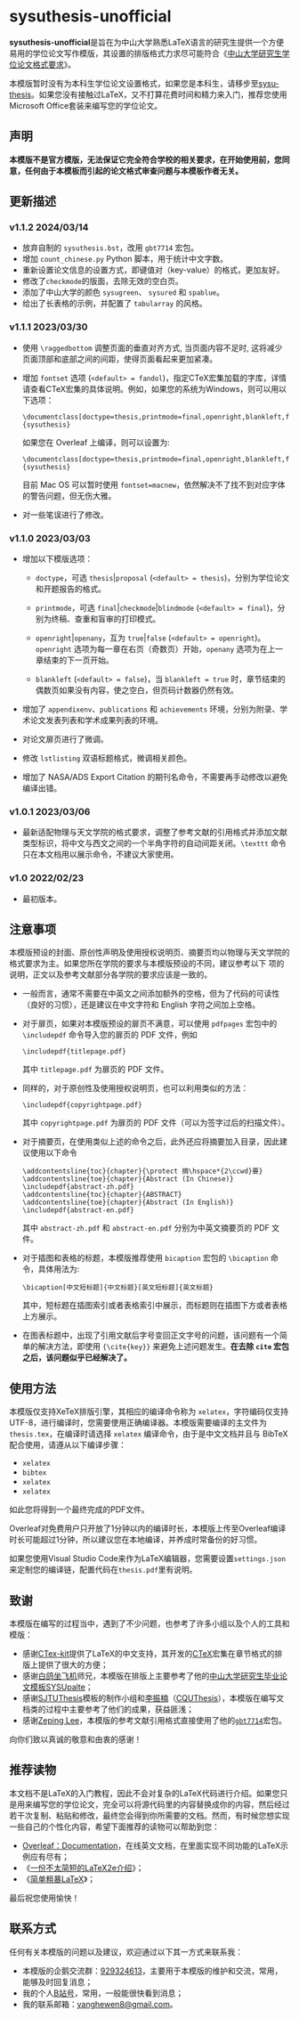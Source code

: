 # sysuthesis-unofficial

**sysuthesis-unofficial**是旨在为中山大学熟悉LaTeX语言的研究生提供一个方便易用的学位论文写作模版，其设置的排版格式力求尽可能符合《[中山大学研究生学位论文格式要求]({https://graduate.sysu.edu.cn/sites/graduate.prod.dpcms4.sysu.edu.cn/files/2019-04/%E4%B8%AD%E5%B1%B1%E5%A4%A7%E5%AD%A6%E7%A0%94%E7%A9%B6%E7%94%9F%E5%AD%A6%E4%BD%8D%E8%AE%BA%E6%96%87%E6%A0%BC%E5%BC%8F%E8%A6%81%E6%B1%82.pdf})》。

本模版暂时没有为本科生学位论文设置格式，如果您是本科生，请移步至[sysu-thesis](https://github.com/SYSU-SCC/sysu-thesis)。如果您没有接触过LaTeX，又不打算花费时间和精力来入门，推荐您使用Microsoft Office套装来编写您的学位论文。

## 声明

**本模版不是官方模版，无法保证它完全符合学校的相关要求，在开始使用前，您同意，任何由于本模板而引起的论文格式审查问题与本模板作者无关。**

## 更新描述

### v1.1.2 2024/03/14

-   放弃自制的 `sysuthesis.bst`，改用 `gbt7714` 宏包。
-   增加 `count_chinese.py` Python 脚本，用于统计中文字数。
-   重新设置论文信息的设置方式，即键值对（key-value）的格式，更加友好。
-   修改了`checkmode`的版面，去除无效的空白页。
-   添加了中山大学的颜色 `sysugreen`、 `sysured` 和 `spablue`。
-   给出了长表格的示例，并配置了 `tabularray` 的风格。

### v1.1.1 2023/03/30

-   使用 `\raggedbottom` 调整页面的垂直对齐方式, 当页面内容不足时,
    这将减少页面顶部和底部之间的间距，使得页面看起来更加紧凑。

-   增加 `fontset` 选项 (`<default> = fandol`)，指定CTeX宏集加载的字库，详情请查看CTeX宏集的具体说明。例如，如果您的系统为Windows，则可以用以下选项：

    ``` {.latex language="TeX"}
    \documentclass[doctype=thesis,printmode=final,openright,blankleft,fontset=windows]{sysuthesis}
    ```

    如果您在 Overleaf 上编译，则可以设置为:

    ``` {.latex language="TeX"}
    \documentclass[doctype=thesis,printmode=final,openright,blankleft,fontset=ubuntu]{sysuthesis}
    ```

    目前 Mac OS 可以暂时使用 `fontset=macnew`，依然解决不了找不到对应字体的警告问题，但无伤大雅。

-   对一些笔误进行了修改。


### v1.1.0 2023/03/03

-   增加以下模版选项：

    -   `doctype`，可选 `thesis`\|`proposal` (`<default> = thesis`)，分别为学位论文和开题报告的格式。

    -   `printmode`，可选 `final`\|`checkmode`\|`blindmode`
(`<default> = final`)，分别为终稿、查重和盲审的打印模式。

    -   `openright`\|`openany`，互为 `true`\|`false` (`<default> = openright`)。`openright` 选项为每一章在右页（奇数页）开始，`openany` 选项为在上一章结束的下一页开始。

    -   `blankleft` (`<default> = false`)，当 `blankleft = true` 时，章节结束的偶数页如果没有内容，使之空白，但页码计数器仍然有效。

-   增加了 `appendixenv`、`publications` 和 `achievements` 环境，分别为附录、学术论文发表列表和学术成果列表的环境。

-   对论文扉页进行了微调。

-   修改 `lstlisting` 双语标题格式，微调相关颜色。

-   增加了 NASA/ADS Export Citation 的期刊名命令，不需要再手动修改以避免编译出错。

### v1.0.1 2023/03/06

-   最新适配物理与天文学院的格式要求，调整了参考文献的引用格式并添加文献类型标识，将中文与西文之间的一个半角字符的自动间距关闭。`\texttt` 命令只在本文档用以展示命令，不建议大家使用。

### v1.0 2022/02/23

-   最初版本。

## 注意事项

本模版预设的封面、原创性声明及使用授权说明页、摘要页均以物理与天文学院的格式要求为主。如果您所在学院的要求与本模版预设的不同，建议参考以下
项的说明，正文以及参考文献部分各学院的要求应该是一致的。

-   一般而言，通常不需要在中英文之间添加额外的空格，但为了代码的可读性（良好的习惯），还是建议在中文字符和
    English 字符之间加上空格。

-   对于扉页，如果对本模版预设的扉页不满意，可以使用 `pdfpages` 宏包中的 `\includepdf` 命令导入您的扉页的 PDF 文件，例如

    ``` {.latex language="TeX"}
    \includepdf{titlepage.pdf}
    ```

    其中 `titlepage.pdf` 为扉页的 PDF 文件。

-   同样的，对于原创性及使用授权说明页，也可以利用类似的方法：

    ``` {.latex language="TeX"}
    \includepdf{copyrightpage.pdf}
    ```

    其中 `copyrightpage.pdf` 为扉页的 PDF
    文件（可以为签字过后的扫描文件）。

-   对于摘要页，在使用类似上述的命令之后，此外还应将摘要加入目录，因此建议使用以下命令

    ``` {.latex language="TeX"}
    \addcontentsline{toc}{chapter}{\protect 摘\hspace*{2\ccwd}要}
    \addcontentsline{toe}{chapter}{Abstract (In Chinese)}
    \includepdf{abstract-zh.pdf}
    \addcontentsline{toc}{chapter}{ABSTRACT}
    \addcontentsline{toe}{chapter}{Abstract (In English)}
    \includepdf{abstract-en.pdf}
    ```

    其中 `abstract-zh.pdf` 和 `abstract-en.pdf` 分别为中英文摘要页的 PDF
    文件。

-   对于插图和表格的标题，本模版推荐使用 `bicaption` 宏包的 `\bicaption`
    命令，具体用法为:

    ``` {.latex language="TeX"}
    \bicaption[中文短标题]{中文标题}[英文短标题]{英文标题}
    ```

    其中，短标题在插图索引或者表格索引中展示，而标题则在插图下方或者表格上方展示。

-   在图表标题中，出现了引用文献后字号变回正文字号的问题，该问题有一个简单的解决方法，即使用 `{\cite{key}}` 来避免上述问题发生。**在去除 `cite` 宏包之后，该问题似乎已经解决了。**

## 使用方法

本模版仅支持XeTeX排版引擎，其相应的编译命令称为 `xelatex`，字符编码仅支持UTF-8，进行编译时，您需要使用正确编译器。本模版需要编译的主文件为 `thesis.tex`，在编译时请选择 `xelatex` 编译命令，由于是中文文档并且与 BibTeX 配合使用，请遵从以下编译步骤：

- `xelatex`
- `bibtex`
- `xelatex`
- `xelatex`

如此您将得到一个最终完成的PDF文件。

Overleaf对免费用户只开放了1分钟以内的编译时长，本模版上传至Overleaf编译时长可能超过1分钟，所以建议您在本地编译，并养成时常备份的好习惯。

如果您使用Visual Studio Code来作为LaTeX编辑器，您需要设置`settings.json`来定制您的编译链，配置代码在`thesis.pdf`里有说明。

## 致谢

本模版在编写的过程当中，遇到了不少问题，也参考了许多小组以及个人的工具和模版：

- 感谢[CTex-kit](https://github.com/CTeX-org/ctex-kit)提供了LaTeX的中文支持，其开发的[CTeX](https://ctan.org/tex-archive/language/chinese/ctex)宏集在章节格式的排版上提供了很大的方便；
- 感谢[白鸽坐飞机](https://www.zhihu.com/people/sgcd-33)师兄，本模版在排版上主要参考了他的[中山大学研究生毕业论文模板SYSUpalte](https://www.overleaf.com/latex/templates/zhong-shan-da-xue-yan-jiu-sheng-bi-ye-lun-wen-mo-ban-sysupalte/kybsnywqbcdc)；
- 感谢[SJTUThesis](https://github.com/sjtug/SJTUThesis)模板的制作小组和[李振楠](https://github.com/nanmu42)（[CQUThesis](https://github.com/nanmu42/CQUThesis)），本模版在编写文档类的过程中主要参考了他们的成果，获益匪浅；
- 感谢[Zeping Lee](https://github.com/zepinglee)，本模版的参考文献引用格式直接使用了他的[`gbt7714`](https://github.com/zepinglee/gbt7714-bibtex-style)宏包。

向你们致以真诚的敬意和由衷的感谢！

## 推荐读物
本文档不是LaTeX的入门教程，因此不会对复杂的LaTeX代码进行介绍。如果您只是用来编写您的学位论文，完全可以将源代码里的内容替换成你的内容，然后经过若干次复制、粘贴和修改，最终您会得到你所需要的文档。然而，有时候您想实现一些自己的个性化内容，希望下面推荐的读物可以帮助到您：
- [Overleaf：Documentation](https://www.overleaf.com/learn)，在线英文文档，在里面实现不同功能的LaTeX示例应有尽有；
- 《[一份不太简短的LaTeX2e介绍](http://www.ptep-online.com/ctan/lshort_chinese.pdf)》；
- 《[简单粗暴LaTeX](https://github.com/wklchris/Note-by-LaTeX)》；

最后祝您使用愉快！

## 联系方式

任何有关本模版的问题以及建议，欢迎通过以下其一方式来联系我：
- 本模版的企鹅交流群：[929324613](https://jq.qq.com/?_wv=1027&k=eA9mGWmS)，主要用于本模版的维护和交流，常用，能够及时回复消息；
- 我的个人[B站号](https://space.bilibili.com/326100515)，常用，一般能很快看到消息；
- 我的联系邮箱：<yanghewen8@gmail.com>。